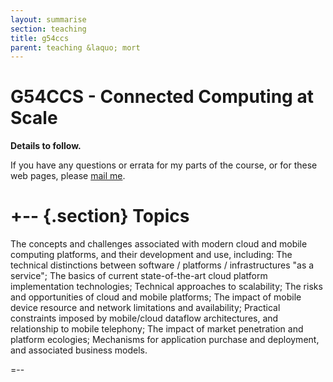 ```yaml
---
layout: summarise
section: teaching
title: g54ccs
parent: teaching &laquo; mort
---
```


G54CCS - Connected Computing at Scale
=====================================

**Details to follow.**

If you have any questions or errata for my parts of the
course, or for these web pages, please [mail me][mail].

[mail]: mailto:richard.mortier@nottingham.ac.uk?subject=g54ccs
[rmm]: http://www.cs.nott.ac.uk/~rmm/

+-- {.section}
Topics
======

The concepts and challenges associated with modern cloud and mobile
computing platforms, and their development and use, including: The
technical distinctions between software / platforms / infrastructures
"as a service"; The basics of current state-of-the-art cloud platform
implementation technologies; Technical approaches to scalability; The
risks and opportunities of cloud and mobile platforms; The impact of
mobile device resource and network limitations and availability;
Practical constraints imposed by mobile/cloud dataflow architectures,
and relationship to mobile telephony; The impact of market penetration
and platform ecologies; Mechanisms for application purchase and
deployment, and associated business models.  

=-- 
